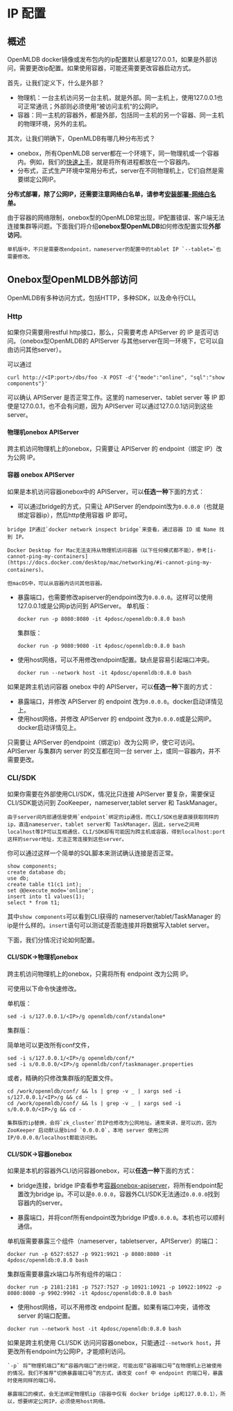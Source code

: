 # IP 配置

## 概述

OpenMLDB docker镜像或发布包内的ip配置默认都是127.0.0.1，如果是外部访问，需要更改ip配置。如果使用容器，可能还需要更改容器启动方式。

首先，让我们定义下，什么是外部？

- 物理机：一台主机访问另一台主机，就是外部。同一主机上，使用127.0.0.1也可正常通讯；外部则必须使用“被访问主机“的公网IP。
- 容器：同一主机的容器外，都是外部，包括同一主机的另一个容器、同一主机的物理环境，另外的主机。

其次，让我们明确下，OpenMLDB有哪几种分布形式？
- onebox，所有OpenMLDB server都在一个环境下，同一物理机或一个容器内。例如，我们的[快速上手](../quickstart/openmldb_quickstart.md)，就是将所有进程都放在一个容器内。
- 分布式，正式生产环境中常用分布式，server在不同物理机上，它们自然是需要绑定公网IP。

**分布式部署，除了公网IP，还需要注意网络白名单，请参考[安装部署-网络白名单](../deploy/install_deploy.md#网络白名单)。**

由于容器的网络限制，onebox型的OpenMLDB常出现，IP配置错误、客户端无法连接集群等问题。下面我们将介绍**onebox型OpenMLDB**如何修改配置实现**外部访问**。
```{attention}
单机版中，不只是需要改endpoint，nameserver的配置中的tablet IP `--tablet=`也需要修改。
```

## Onebox型OpenMLDB外部访问

OpenMLDB有多种访问方式，包括HTTP，多种SDK，以及命令行CLI。

### Http

如果你只需要用restful http接口，那么，只需要考虑 APIServer 的 IP 是否可访问。（onebox型OpenMLDB的 APIServer 与其他server在同一环境下，它可以自由访问其他server）。

可以通过
```
curl http://<IP:port>/dbs/foo -X POST -d'{"mode":"online", "sql":"show components"}'
```
可以确认 APIServer 是否正常工作。这里的 nameserver、tablet server 等 IP 即使是127.0.0.1，也不会有问题，因为 APIServer 可以通过127.0.0.1访问到这些server。

#### 物理机onebox APIServer

跨主机访问物理机上的onebox，只需要让 APIServer 的 endpoint（绑定 IP）改为公网 IP。

#### 容器 onebox APIServer

如果是本机访问容器onebox中的 APIServer，可以**任选一种**下面的方式：
 - 可以通过bridge的方式，只需让 APIServer 的endpoint改为`0.0.0.0`（也就是绑定容器ip），然后http使用容器 IP 即可。
 ```{note}
 bridge IP通过`docker network inspect bridge`来查看，通过容器 ID 或 Name 找到 IP。

 Docker Desktop for Mac无法支持从物理机访问容器（以下任何模式都不能），参考[i-cannot-ping-my-containers](https://docs.docker.com/desktop/mac/networking/#i-cannot-ping-my-containers)。

但macOS中，可以从容器内访问其他容器。
 ```
 - 暴露端口，也需要修改apiserver的endpoint改为`0.0.0.0`。这样可以使用127.0.0.1或是公网ip访问到 APIServer。
    单机版：
    ```
    docker run -p 8080:8080 -it 4pdosc/openmldb:0.8.0 bash
    ```
    集群版：
    ```
    docker run -p 9080:9080 -it 4pdosc/openmldb:0.8.0 bash
    ```
 - 使用host网络，可以不用修改endpoint配置。缺点是容易引起端口冲突。
    ```
    docker run --network host -it 4pdosc/openmldb:0.8.0 bash
    ```

如果是跨主机访问容器 onebox 中的 APIServer，可以**任选一种**下面的方式：
 - 暴露端口，并修改 APIServer 的 endpoint 改为`0.0.0.0`。docker启动详情见上。
 - 使用host网络，并修改 APIServer 的 endpoint 改为`0.0.0.0`或是公网IP。docker启动详情见上。

只需要让 APIServer 的endpoint（绑定ip）改为公网 IP，使它可访问。APIServer 与集群内 server 的交互都在同一台 server 上，或同一容器内，并不需要更改。

### CLI/SDK

如果你需要在外部使用CLI/SDK，情况比只连接 APIServer 要复杂，需要保证CLI/SDK能访问到 ZooKeeper，nameserver,tablet server 和 TaskManager。
```{seealso}
由于server间内部通信是使用`endpoint`绑定的ip通信，而CLI/SDK也是直接获取同样的ip，直连nameserver，tablet server和 TaskManager，因此，serve之间用localhost等IP可以互相通信，CLI/SDK却有可能因为跨主机或容器，得到localhost:port这样的server地址，无法正常连接到这些server。
```

你可以通过这样一个简单的SQL脚本来测试确认连接是否正常。
```
show components;
create database db;
use db;
create table t1(c1 int);
set @@execute_mode='online';
insert into t1 values(1);
select * from t1;
```
其中`show components`可以看到CLI获得的 nameserver/tablet/TaskManager 的ip是什么样的。`insert`语句可以测试是否能连接并将数据写入tablet server。

下面，我们分情况讨论如何配置。

#### CLI/SDK->物理机onebox

跨主机访问物理机上的onebox，只需将所有 endpoint 改为公网 IP。

可使用以下命令快速修改。

单机版：
```
sed -i s/127.0.0.1/<IP>/g openmldb/conf/standalone*
```
集群版：

简单地可以更改所有conf文件，
```
sed -i s/127.0.0.1/<IP>/g openmldb/conf/*
sed -i s/0.0.0.0/<IP>/g openmldb/conf/taskmanager.properties
```
或者，精确的只修改集群版的配置文件。
```
cd /work/openmldb/conf/ && ls | grep -v _ | xargs sed -i s/127.0.0.1/<IP>/g && cd -
cd /work/openmldb/conf/ && ls | grep -v _ | xargs sed -i s/0.0.0.0/<IP>/g && cd -
```
```{note}
集群版的ip替换，会将`zk_cluster`的IP也修改为公网地址。通常来讲，是可以的，因为 ZooKeeper 启动默认是bind `0.0.0.0`，本地 server 使用公网IP/0.0.0.0/localhost都能访问到。
```

#### CLI/SDK->容器onebox

如果是本机的容器外CLI访问容器onebox，可以**任选一种**下面的方式：

- bridge连接，bridge IP查看参考[容器onebox-apiserver](#容器-onebox-apiserver)，将所有endpoint配置改为bridge ip。不可以是`0.0.0.0`，容器外CLI/SDK无法通过`0.0.0.0`找到容器内的server。

- 暴露端口，并将conf所有endpoint改为bridge IP或`0.0.0.0`。本机也可以顺利通信。

单机版需要暴露三个组件（nameserver，tabletserver，APIServer）的端口：
```
docker run -p 6527:6527 -p 9921:9921 -p 8080:8080 -it 4pdosc/openmldb:0.8.0 bash
```

集群版需要暴露zk端口与所有组件的端口：
```
docker run -p 2181:2181 -p 7527:7527 -p 10921:10921 -p 10922:10922 -p 8080:8080 -p 9902:9902 -it 4pdosc/openmldb:0.8.0 bash
```

- 使用host网络，可以不用修改 endpoint 配置。如果有端口冲突，请修改 server 的端口配置。
```
docker run --network host -it 4pdosc/openmldb:0.8.0 bash
```

如果是跨主机使用 CLI/SDK 访问问容器onebox，只能通过`--network host`，并更改所有endpoint为公网IP，才能顺利访问。

```{tip}
`-p` 将“物理机端口”和“容器内端口”进行绑定，可能出现“容器端口号”在物理机上已被使用的情况。我们不推荐“切换暴露端口号”的方式，请改变 conf 中 endpoint 的端口号，暴露时使用同样的端口号。

暴露端口的模式，会无法绑定物理机ip（容器中仅有 docker bridge ip和127.0.0.1），所以，想要绑定公网IP，必须使用host网络。
```
